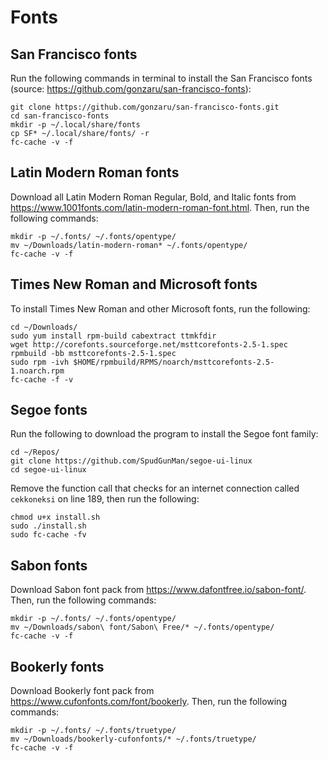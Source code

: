 # Fonts

## San Francisco fonts

Run the following commands in terminal to install the San Francisco fonts (source: https://github.com/gonzaru/san-francisco-fonts):

```
git clone https://github.com/gonzaru/san-francisco-fonts.git
cd san-francisco-fonts
mkdir -p ~/.local/share/fonts
cp SF* ~/.local/share/fonts/ -r
fc-cache -v -f
```

## Latin Modern Roman fonts

Download all Latin Modern Roman Regular, Bold, and Italic fonts from https://www.1001fonts.com/latin-modern-roman-font.html. Then, run the following commands:

```
mkdir -p ~/.fonts/ ~/.fonts/opentype/
mv ~/Downloads/latin-modern-roman* ~/.fonts/opentype/
fc-cache -v -f 
```

## Times New Roman and Microsoft fonts

To install Times New Roman and other Microsoft fonts, run the following:

```
cd ~/Downloads/
sudo yum install rpm-build cabextract ttmkfdir
wget http://corefonts.sourceforge.net/msttcorefonts-2.5-1.spec
rpmbuild -bb msttcorefonts-2.5-1.spec
sudo rpm -ivh $HOME/rpmbuild/RPMS/noarch/msttcorefonts-2.5-1.noarch.rpm
fc-cache -f -v
```

## Segoe fonts

Run the following to download the program to install the Segoe font family:

```
cd ~/Repos/
git clone https://github.com/SpudGunMan/segoe-ui-linux
cd segoe-ui-linux
```

Remove the function call that checks for an internet connection called `cekkoneksi` on line 189, then run the following:

```
chmod u+x install.sh
sudo ./install.sh
sudo fc-cache -fv
```

## Sabon fonts

Download Sabon font pack from https://www.dafontfree.io/sabon-font/. Then, run the following commands:

```
mkdir -p ~/.fonts/ ~/.fonts/opentype/
mv ~/Downloads/sabon\ font/Sabon\ Free/* ~/.fonts/opentype/
fc-cache -v -f 
```

## Bookerly fonts

Download Bookerly font pack from https://www.cufonfonts.com/font/bookerly. Then, run the following commands:

```
mkdir -p ~/.fonts/ ~/.fonts/truetype/
mv ~/Downloads/bookerly-cufonfonts/* ~/.fonts/truetype/
fc-cache -v -f 
```
